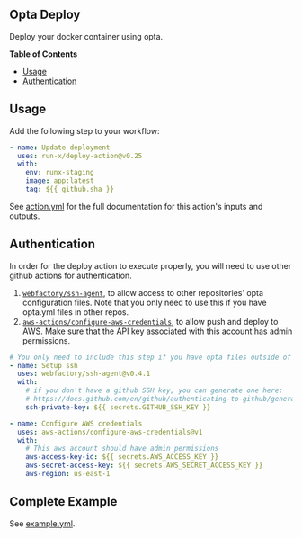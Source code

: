 ## Opta Deploy

Deploy your docker container using opta.

**Table of Contents**

<!-- toc -->

- [Usage](#usage)
- [Authentication](#authentication)

<!-- tocstop -->

## Usage

Add the following step to your workflow:

```yaml
- name: Update deployment
  uses: run-x/deploy-action@v0.25
  with:
    env: runx-staging
    image: app:latest
    tag: ${{ github.sha }}
```

See [action.yml](action.yml) for the full documentation for this action's inputs and outputs.

## Authentication
In order for the deploy action to execute properly, you will need to use other github actions for authentication.
1. [`webfactory/ssh-agent`](https://github.com/webfactory/ssh-agent), to allow access to other repositories' opta configuration files. Note that you only need to use this if you have opta.yml files in other repos.
2. [`aws-actions/configure-aws-credentials`](https://github.com/aws-actions/configure-aws-credentials), to allow push and deploy to AWS. Make sure that the API key associated with this account has admin permissions.

```yml
# You only need to include this step if you have opta files outside of this repo
- name: Setup ssh
  uses: webfactory/ssh-agent@v0.4.1
  with:
    # if you don't have a github SSH key, you can generate one here: 
    # https://docs.github.com/en/github/authenticating-to-github/generating-a-new-ssh-key-and-adding-it-to-the-ssh-agent
    ssh-private-key: ${{ secrets.GITHUB_SSH_KEY }}

- name: Configure AWS credentials	
  uses: aws-actions/configure-aws-credentials@v1	
  with:	
    # This aws account should have admin permissions
    aws-access-key-id: ${{ secrets.AWS_ACCESS_KEY }}	
    aws-secret-access-key: ${{ secrets.AWS_SECRET_ACCESS_KEY }}	
    aws-region: us-east-1	
```

## Complete Example
See [example.yml](example.yml).
